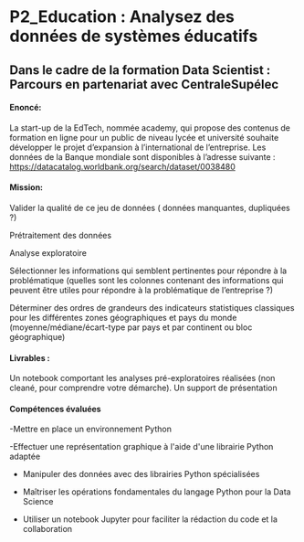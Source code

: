 # P2_Education : Analysez des données de systèmes éducatifs

## Dans le cadre de la formation Data Scientist : Parcours en partenariat avec CentraleSupélec

#### Enoncé:

La start-up de la EdTech, nommée academy, qui propose des contenus de formation en ligne pour un public de niveau lycée et université souhaite développer le projet d’expansion à l’international de l’entreprise.
Les données de la Banque mondiale sont disponibles à l’adresse suivante : https://datacatalog.worldbank.org/search/dataset/0038480

#### Mission:

Valider la qualité de ce jeu de données ( données manquantes, dupliquées ?)

Prétraitement des données

Analyse exploratoire

Sélectionner les informations qui semblent pertinentes pour répondre à la problématique (quelles sont les colonnes contenant des informations qui peuvent être utiles pour répondre à la problématique de l’entreprise ?)

Déterminer des ordres de grandeurs des indicateurs statistiques classiques pour les différentes zones géographiques et pays du monde (moyenne/médiane/écart-type par pays et par continent ou bloc géographique)

#### Livrables :

Un notebook comportant les analyses pré-exploratoires réalisées (non cleané, pour comprendre votre démarche).
Un support de présentation

#### Compétences évaluées

-Mettre en place un environnement Python

-Effectuer une représentation graphique à l'aide d'une librairie Python adaptée

- Manipuler des données avec des librairies Python spécialisées

- Maîtriser les opérations fondamentales du langage Python pour la Data Science

- Utiliser un notebook Jupyter pour faciliter la rédaction du code et la collaboration
